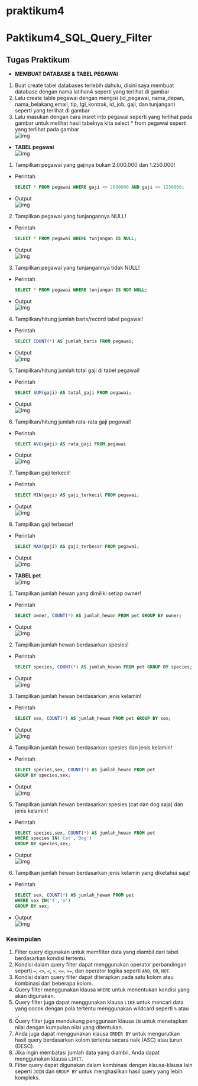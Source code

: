 # praktikum4
# Paktikum4_SQL_Query_Filter



## **Tugas Praktikum**

- **MEMBUAT DATABASE & TABEL PEGAWAI**<br>
1. Buat create tabel databases terlebih dahulu, disini saya membuat database dengan nama latihan4 seperti yang terlihat di gambar<br>
2. Lalu create table pegawai dengan mengisi (id_pegawai, nama_depan, nama_belakang,email, tlp, tgl_kontrak, id_job, gaji, dan tunjangan) seperti yang terlihat di gambar<br>
3. Lalu masukan dengan cara insret into pegawai seperti yang terlihat pada gambar untuk melihat hasil tabelnya kita select * from pegawai seperti yang terlihat pada gambar <br>
![img](1.png)<br>
    
- **TABEL pegawai**<br>
  ![img](2.png)<br>
1. Tampilkan pegawai yang gajinya bukan 2.000.000 dan 1.250.000!
  - Perintah
    ```sql
    SELECT * FROM pegawai WHERE gaji <> 2000000 AND gaji <> 1250000;
    ```
  - Output<br>
    ![img](3.png)<br>
2. Tampilkan pegawai yang tunjangannya NULL!
  - Perintah
    ```sql
    SELECT * FROM pegawai WHERE tunjangan IS NULL;
    ```
  - Output<br>
    ![img](4.png)<br>
3. Tampilkan pegawai yang tunjangannya tidak NULL!
  - Perintah
    ```sql
    SELECT * FROM pegawai WHERE tunjangan IS NOT NULL;
    ```
  - Output<br>
    ![img](5.png)<br>
4. Tampilkan/hitung jumlah baris/record tabel pegawai!
  - Perintah
    ```sql
    SELECT COUNT(*) AS jumlah_baris FROM pegawai;
    ```
  - Output<br>
    ![img](6.png)<br>
5. Tampilkan/hitung jumlah total gaji di tabel pegawai!
  - Perintah
    ```sql
    SELECT SUM(gaji) AS total_gaji FROM pegawai;
    ```
  - Output<br>
    ![img](7.png)<br>
6. Tampilkan/hitung jumlah rata-rata gaji pegawai!
  - Perintah
    ```sql
    SELECT AVG(gaji) AS rata_gaji FROM pegawai
    ```
  - Output<br>
    ![img](8.png)<br>
7. Tampilkan gaji terkecil!
  - Perintah
    ```sql
    SELECT MIN(gaji) AS gaji_terkecil FROM pegawai;
    ```
  - Output<br>
    ![img](9.png)<br>
8. Tampilkan gaji terbesar!
  - Perintah
    ```sql
    SELECT MAX(gaji) AS gaji_terbesar FROM pegawai;
    ```
  - Output<br>
    ![img](10.png)<br>



- **TABEL pet**<br>
  ![img](11.png)<br>
1. Tampilkan jumlah hewan yang dimiliki setiap owner!
  - Perintah
    ```sql
    SELECT owner, COUNT(*) AS jumlah_hewan FROM pet GROUP BY owner;
    ```
  - Output<br>
    ![img](12.png)<br>
2. Tampilkan jumlah hewan berdasarkan spesies!
  - Perintah
    ```sql
    SELECT species, COUNT(*) AS jumlah_hewan FROM pet GROUP BY species;
    ```
  - Output<br>
    ![img](13.png)<br>
3. Tampilkan jumlah hewan berdasarkan jenis kelamin!
  - Perintah
    ```sql
    SELECT sex, COUNT(*) AS jumlah_hewan FROM pet GROUP BY sex;
    ```
  - Output<br>
    ![img](14.png)<br>
4. Tampilkan jumlah hewan berdasarkan spesies dan jenis kelamin!
  - Perintah
    ```sql
    SELECT species,sex, COUNT(*) AS jumlah_hewan FROM pet
    GROUP BY species,sex;
    ```
  - Output<br>
    ![img](15.png)<br>
5. Tampilkan jumlah hewan berdasarkan spesies (cat dan dog saja) dan jenis kelamin!
  - Perintah
    ```sql
    SELECT species,sex, COUNT(*) AS jumlah_hewan FROM pet
    WHERE species IN('Cat','Dog')
    GROUP BY species,sex;
    ```
  - Output<br>
    ![img](16.png)<br>
6. Tampilkan jumlah hewan berdasarkan jenis kelamin yang diketahui saja!
  - Perintah
    ```sql
    SELECT sex, COUNT(*) AS jumlah_hewan FROM pet
    WHERE sex IN('f','m')
    GROUP BY sex;
    ```
  - Output<br>
    ![img](17.png)<br>

### **Kesimpulan**

1. Filter query digunakan untuk memfilter data yang diambil dari tabel berdasarkan kondisi tertentu.
2. Kondisi dalam query filter dapat menggunakan operator perbandingan seperti `=`, `<>`, `<`, `>`, `<=`, `>=`, dan operator logika seperti `AND`, `OR`, `NOT`.
3. Kondisi dalam query filter dapat diterapkan pada satu kolom atau kombinasi dari beberapa kolom.
4. Query filter menggunakan klausa `WHERE` untuk menentukan kondisi yang akan digunakan.
5. Query filter juga dapat menggunakan klausa `LIKE` untuk mencari data yang cocok dengan pola tertentu menggunakan wildcard seperti `%` atau `_`.
6. Query filter juga mendukung penggunaan klausa `IN` untuk menetapkan nilai dengan kumpulan nilai yang ditentukan.
7. Anda juga dapat menggunakan klausa `ORDER BY` untuk mengurutkan hasil query berdasarkan kolom tertentu secara naik (ASC) atau turun (DESC).
8. Jika ingin membatasi jumlah data yang diambil, Anda dapat menggunakan klausa `LIMIT`.
9. Filter query dapat digunakan dalam kombinasi dengan klausa-klausa lain seperti `JOIN` dan `GROUP BY` untuk menghasilkan hasil query yang lebih kompleks.
